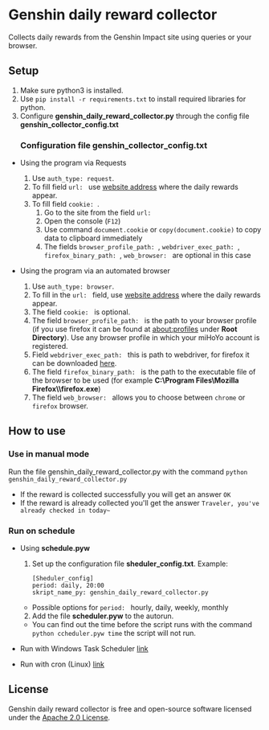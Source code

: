 ﻿Genshin daily reward collector
===
Collects daily rewards from the Genshin Impact site using queries or your browser.

Setup
---
1. Make sure python3 is installed.
1. Use `pip install -r requirements.txt` to install
    required libraries for python. 
1. Configure **genshin_daily_reward_collector.py** through the
    config file **genshin_collector_config.txt**
    ### Configuration file genshin_collector_config.txt
 + Using the program via Requests
	 1. Use `auth_type: request`.
	 2. To fill field `url: ` use [website address](https://webstatic-sea.mihoyo.com/ys/event/signin-sea/index.html?act_id=e202102251931481&lang=en-us) where the daily rewards appear.
	 1. To fill field `cookie: `.
		 1. Go to the site from the field `url: `
		 2. Open the console (`F12`)
		 3. Use command `document.cookie` or `copy(document.cookie)` to copy data to clipboard immediately
		 4. The fields `browser_profile_path: `, `webdriver_exec_path: `, `firefox_binary_path: `, `web_browser: ` are optional in this case
 
 + Using the program via an automated browser
	 1. Use `auth_type: browser`.
	 2.  To fill in the `url: ` field, use [website address](https://webstatic-sea.mihoyo.com/ys/event/signin-sea/index.html?act_id=e202102251931481&lang=en-us) where the daily rewards appear.
	 3. The field `cookie: ` is optional.
	 4. The field `browser_profile_path: ` is the path to your browser profile (if you use firefox it can be found at [about:profiles](about:profiles) under **Root Directory**). Use any browser profile in which your miHoYo account is registered.
	 5. Field `webdriver_exec_path: ` this is path to webdriver, for firefox it can be downloaded [here](https://github.com/mozilla/geckodriver/releases/tag/v0.29.1).
	 6. The field `firefox_binary_path: ` is the path to the executable file of the browser to be used (for example **C:\\Program Files\\Mozilla Firefox\\\firefox.exe**)
	 7. The field `web_browser: ` allows you to choose between `chrome` or `firefox` browser.
	  


How to use
---
### Use in manual mode

Run the file genshin_daily_reward_collector.py with the command `python genshin_daily_reward_collector.py `
- If the reward is collected successfully you will get an answer `OK`
- If the reward is already collected you'll get the answer  `Traveler, you've already checked in today~`

### Run on schedule

- Using **schedule.pyw**
	1.  Set up the configuration file **sheduler_config.txt**.
		Example:

			[Sheduler_config]
			period: daily, 20:00
			skript_name_py: genshin_daily_reward_collector.py 
	

	- Possible options for `period: ` hourly, daily, weekly, monthly
		
	2. Add the file **scheduler.pyw** to the autorun.
	- You can find out the time before the script runs with the command `python ссheduler.pyw time` the script will not run.


- Run with Windows Task Scheduler [link](https://www.windowscentral.com/how-create-automated-task-using-task-scheduler-windows-10)
- Run with cron (Linux) [link](https://www.jessicayung.com/automate-running-a-script-using-crontab/)


License
---
Genshin daily reward collector is free and open-source software licensed under the [Apache 2.0 License](https://github.com/create-go-app/cli/blob/master/LICENSE).

